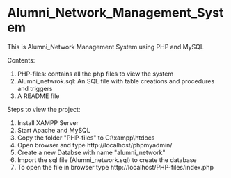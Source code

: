 # Alumni_Network_Management_System
This is Alumni_Network Management System using PHP and MySQL

Contents:
1. PHP-files: contains all the php files to view the system
2. Alumni_netwrok.sql: An SQL file with table creations and procedures and triggers
3. A README file


Steps to view the project:
1. Install XAMPP Server
2. Start Apache and MySQL
3. Copy the folder "PHP-files" to C:\xampp\htdocs
4. Open browser and type http://localhost/phpmyadmin/
5. Create a new Databse with name "alumni_network"
6. Import the sql file (Alumni_network.sql) to create the database
7. To open the file in browser type http://localhost/PHP-files/index.php
